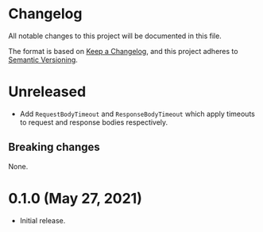 # Changelog

All notable changes to this project will be documented in this file.

The format is based on [Keep a Changelog](https://keepachangelog.com/en/1.0.0/),
and this project adheres to [Semantic Versioning](https://semver.org/spec/v2.0.0.html).

# Unreleased

- Add `RequestBodyTimeout` and `ResponseBodyTimeout` which apply timeouts to
  request and response bodies respectively.

## Breaking changes

None.

# 0.1.0 (May 27, 2021)

- Initial release.

